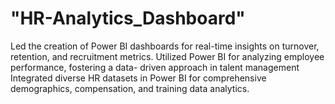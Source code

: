 # "HR-Analytics_Dashboard"
Led the creation of Power BI dashboards for real-time insights on turnover, retention, and recruitment metrics.
Utilized Power BI for analyzing employee performance, fostering a data- driven approach in talent management
Integrated diverse HR datasets in Power BI for comprehensive demographics, compensation, and training data analytics.
